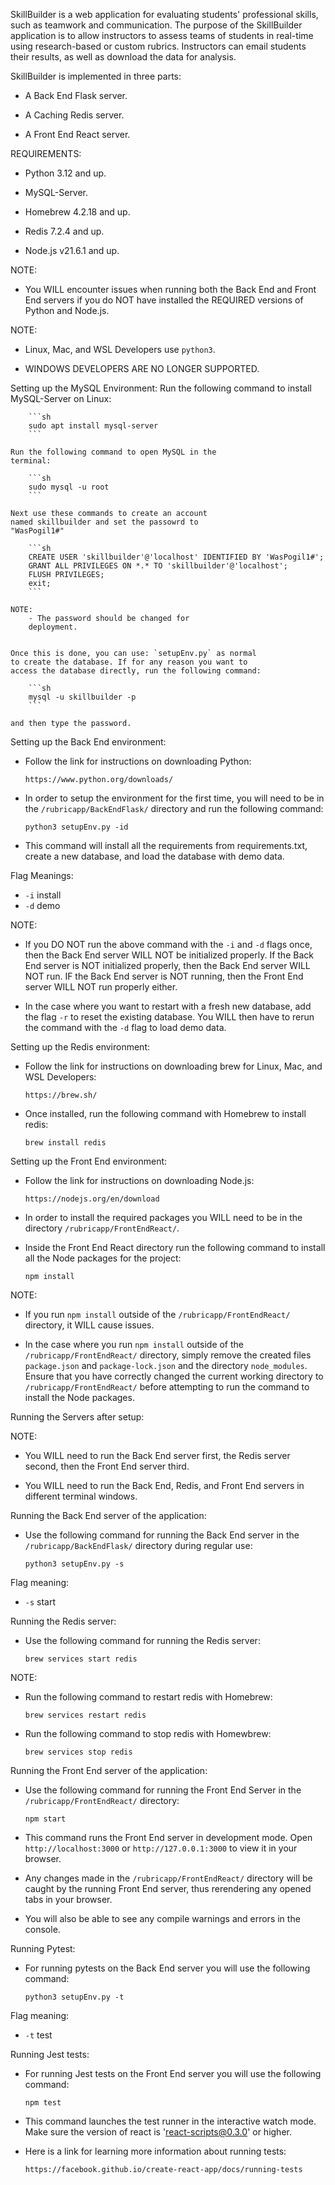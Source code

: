 SkillBuilder is a web application for evaluating students'
professional skills, such as teamwork and communication.
The purpose of the SkillBuilder application is to allow
instructors to assess teams of students in real-time using
research-based or custom rubrics. Instructors can email
students their results, as well as download the data for
analysis.



SkillBuilder is implemented in three parts:

- A Back End Flask server.

- A Caching Redis server.

- A Front End React server.



REQUIREMENTS:

- Python 3.12 and up.

- MySQL-Server.

- Homebrew 4.2.18 and up.

- Redis 7.2.4 and up.

- Node.js v21.6.1 and up.

NOTE:

- You WILL encounter issues when running both the
Back End and Front End servers if you do NOT have
installed the REQUIRED versions of Python and
Node.js.

NOTE:

- Linux, Mac, and WSL Developers use `python3`.

- WINDOWS DEVELOPERS ARE NO LONGER SUPPORTED.



Setting up the MySQL Environment:
    Run the following command to install MySQL-Server
    on Linux:

        ```sh
        sudo apt install mysql-server
        ```

    Run the following command to open MySQL in the
    terminal:

        ```sh
        sudo mysql -u root
        ```

    Next use these commands to create an account
    named skillbuilder and set the passowrd to
    "WasPogil1#"

        ```sh
        CREATE USER 'skillbuilder'@'localhost' IDENTIFIED BY 'WasPogil1#';
        GRANT ALL PRIVILEGES ON *.* TO 'skillbuilder'@'localhost';
        FLUSH PRIVILEGES;
        exit;
        ```

    NOTE:
        - The password should be changed for
        deployment.


    Once this is done, you can use: `setupEnv.py` as normal
    to create the database. If for any reason you want to
    access the database directly, run the following command:

        ```sh
        mysql -u skillbuilder -p
        ```

    and then type the password.



Setting up the Back End environment:

- Follow the link for instructions on downloading Python:

      https://www.python.org/downloads/

- In order to setup the environment for the first time,
  you will need to be in the `/rubricapp/BackEndFlask/`
  directory and run the following command:

      python3 setupEnv.py -id

- This command will install all the requirements from
  requirements.txt, create a new database, and load
  the database with demo data.

Flag Meanings:

- `-i` install
- `-d` demo

NOTE:
- If you DO NOT run the above command with the
  `-i` and `-d` flags once, then the Back End server
  WILL NOT be initialized properly. If the Back End
  server is NOT initialized properly, then the Back
  End server WILL NOT run. IF the Back End server
  is NOT running, then the Front End server WILL NOT
  run properly either.

- In the case where you want to restart with a fresh
  new database, add the flag `-r` to reset the existing
  database. You WILL then have to rerun the command with
  the `-d` flag to load demo data.



Setting up the Redis environment:

- Follow the link for instructions on downloading brew for
  Linux, Mac, and WSL Developers:

      https://brew.sh/

- Once installed, run the following command with Homebrew
  to install redis:

      brew install redis



Setting up the Front End environment:
- Follow the link for instructions on downloading Node.js:

      https://nodejs.org/en/download

- In order to install the required packages you WILL need
  to be in the directory `/rubricapp/FrontEndReact/`.

- Inside the Front End React directory run the following
  command to install all the Node packages for the project:

      npm install

NOTE:
- If you run `npm install` outside of the
  `/rubricapp/FrontEndReact/` directory, it WILL cause
  issues.

- In the case where you run `npm install` outside
  of the `/rubricapp/FrontEndReact/` directory,
  simply remove the created files `package.json` and
  `package-lock.json` and the directory `node_modules`.
  Ensure that you have correctly changed the current
  working directory to `/rubricapp/FrontEndReact/`
  before attempting to run the command to install
  the Node packages.



Running the Servers after setup:

NOTE:

- You WILL need to run the Back End server first,
  the Redis server second, then the Front End server
  third.

- You WILL need to run the Back End, Redis, and
  Front End servers in different terminal windows.



Running the Back End server of the application:
- Use the following command for running the Back End
  server in the `/rubricapp/BackEndFlask/` directory
  during regular use:

      python3 setupEnv.py -s

Flag meaning:

- `-s` start



Running the Redis server:

- Use the following command for running the Redis server:

      brew services start redis

NOTE:
- Run the following command to restart redis with
  Homebrew:

      brew services restart redis

- Run the following command to stop redis with
  Homewbrew:

      brew services stop redis



Running the Front End server of the application:

- Use the following command for running the Front End
  Server in the `/rubricapp/FrontEndReact/` directory:

      npm start

- This command runs the Front End server in development mode.
  Open `http://localhost:3000` or `http://127.0.0.1:3000`
  to view it in your browser.

- Any changes made in the `/rubricapp/FrontEndReact/`
  directory will be caught by the running Front End
  server, thus rerendering any opened tabs in your
  browser.

- You will also be able to see any compile warnings
  and errors in the console.



Running Pytest:

- For running pytests on the Back End server
  you will use the following command:

      python3 setupEnv.py -t

Flag meaning:

- `-t` test



Running Jest tests:

- For running Jest tests on the Front End server
  you will use the following command:

      npm test

- This command launches the test runner in the interactive
  watch mode. Make sure the version of react is
  'react-scripts@0.3.0' or higher.

- Here is a link for learning more information about running tests:

      https://facebook.github.io/create-react-app/docs/running-tests
